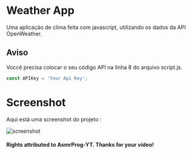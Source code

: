 # Weather App
Uma aplicação de clima feita com javascript, utilizando os dados da API OpenWeather.

## Aviso
Voccê precisa colocar o seu código API na linha 8 do arquivo script.js.

```javascript
const APIKey = 'Your Api Key';
```

# Screenshot
Aqui está uma screenshot do projeto :

![screenshot](https://github.com/AsmrProg-YT/100-days-of-javascript/raw/master/Day%20%2310%20-%20Weather%20App/screenshot.jpg)

#### Rights attributed to AsmrProg-YT. Thanks for your video!
